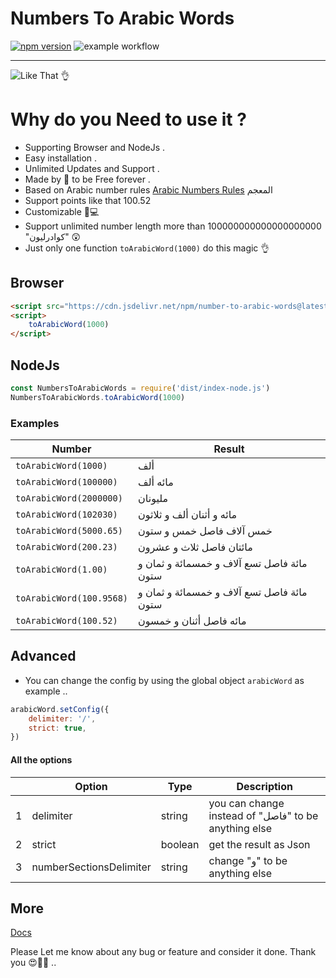 # Numbers To Arabic Words

[![npm version](https://badge.fury.io/js/number-to-arabic-words.svg)](https://badge.fury.io/js/number-to-arabic-words)
![example workflow](https://github.com/mahmoudshahin1111/numbers-to-arabic-words/actions/workflows/.github/workflows/test.yml/badge.svg)

---

![Like That 👌](https://lh3.googleusercontent.com/pw/ACtC-3csUySSi5X3aOZ3cjYuwuDX1oUrxYUEJij3Bh-1AmMm2jlZBsu5tGoDjlvsTyubMJZHTZAKjK8iNBQm-UQacJef8GEcCDRtfLF0C5DRty8iLfhVKY7oAzCAoNZ4jqpcf88nG6KmNhkj-hrEqMLiiw2K=w1670-h693-no?authuser=0)

# Why do you Need to use it ?

-   Supporting Browser and NodeJs .
-   Easy installation .
-   Unlimited Updates and Support .
-   Made by 💖 to be Free forever .
-   Based on Arabic number rules [Arabic Numbers Rules](https://www.fluentarabic.net/numbers-in-arabic/) المعجم
-   Support points like that 100.52
-   Customizable 🎒💻
-   Support unlimited number length more than 100000000000000000000 "كوادرليون" 😲
-   Just only one function `toArabicWord(1000)` do this magic 👌

## Browser

```html
<script src="https://cdn.jsdelivr.net/npm/number-to-arabic-words@latest/dist/index.js"></script>
<script>
    toArabicWord(1000)
</script>
```
## NodeJs

```javascript
const NumbersToArabicWords = require('dist/index-node.js')
NumbersToArabicWords.toArabicWord(1000)
```

### Examples

| Number                   | Result                                     |
| ------------------------ | ------------------------------------------ |
| `toArabicWord(1000)`     | ألف                                        |
| `toArabicWord(100000)`   | مائه ألف                                   |
| `toArabicWord(2000000)`  | مليونان                                    |
| `toArabicWord(102030)`   | مائه و أثنان ألف و ثلاثون                  |
| `toArabicWord(5000.65)`  | خمس آلاف فاصل خمس و ستون                   |
| `toArabicWord(200.23)`   | مائتان فاصل ثلاث و عشرون                   |
| `toArabicWord(1.00)`     | مائة فاصل تسع آلاف و خمسمائة و ثمان و ستون |
| `toArabicWord(100.9568)` | مائة فاصل تسع آلاف و خمسمائة و ثمان و ستون |
| `toArabicWord(100.52)`   | مائه فاصل أثنان و خمسون                    |

## Advanced

-   You can change the config by using the global object `arabicWord` as example ..

```javascript
arabicWord.setConfig({
    delimiter: '/',
    strict: true,
})
```

#### All the options

|     | Option                  | Type    | Description                                          |
| --- | ----------------------- | ------- | ---------------------------------------------------- |
| 1   | delimiter               | string  | you can change instead of "فاصل" to be anything else |
| 2   | strict                  | boolean | get the result as Json                               |
| 3   | numberSectionsDelimiter | string  | change "و" to be anything else                       |

## More

[Docs](https://mahmoudshahin1111.github.io/numbers-to-arabic-words/)

Please Let me know about any bug or feature and consider it done.
Thank you 😍🚀💖 ..
